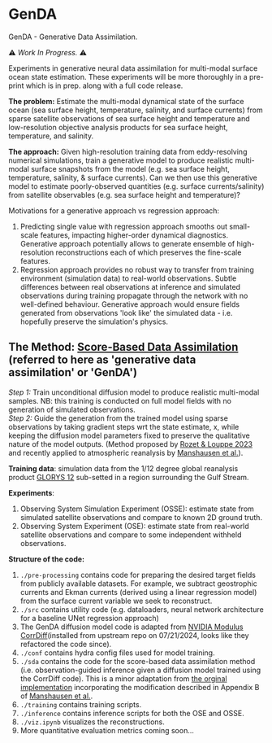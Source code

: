 # GenDA

GenDA - Generative Data Assimilation. 

:warning: *Work In Progress.* :warning:

Experiments in generative neural data assimilation for multi-modal surface ocean state estimation. These experiments will be more thoroughly in a pre-print which is in prep. along with a full code release.

**The problem:** Estimate the multi-modal dynamical state of the surface ocean (sea surface height, temperature, salinity, and surface currents) from sparse satellite observations of sea surface height and temperature and low-resolution objective analysis products for sea surface height, temperature, and salinity.

**The approach:** Given high-resolution training data from eddy-resolving numerical simulations, train a generative model to produce realistic multi-modal surface snapshots from the model (e.g. sea surface height, temperature, salinity, & surface currents). Can we then use this generative model to estimate poorly-observed quantities (e.g. surface currents/salinity) from satellite observables (e.g. sea surface height and temperature)? 

Motivations for a generative approach vs regression approach:
1. Predicting single value with regression approach smooths out small-scale features, impacting higher-order dynamical diagnostics. Generative approach potentially allows to generate ensemble of high-resolution reconstructions each of which preserves the fine-scale features.
2. Regression approach provides no robust way to transfer from training environment (simulation data) to real-world observations. Subtle differences between real observations at inference and simulated observations during training propagate through the network with no well-defined behaviour. Generative approach would ensure fields generated from observations 'look like' the simulated data - i.e. hopefully preserve the simulation's physics.

## **The Method**: [Score-Based Data Assimilation](https://proceedings.neurips.cc/paper_files/paper/2023/hash/7f7fa581cc8a1970a4332920cdf87395-Abstract-Conference.html) (referred to here as 'generative data assimilation' or 'GenDA')

*Step 1:* Train unconditional diffusion model to produce realistic multi-modal samples. NB: this training is conducted on full model fields with no generation of simulated observations. <br>
*Step 2:* Guide the generation from the trained model using sparse observations by taking gradient steps wrt the state estimate, x, while keeping the diffusion model parameters fixed to preserve the qualitative nature of the model outputs. (Method proposed by [Rozet & Louppe 2023](https://proceedings.neurips.cc/paper_files/paper/2023/hash/7f7fa581cc8a1970a4332920cdf87395-Abstract-Conference.html) and recently applied to atmospheric reanalysis by [Manshausen et al.](https://arxiv.org/abs/2406.16947)).

**Training data**: simulation data from the 1/12 degree global reanalysis product [GLORYS 12](https://data.marine.copernicus.eu/product/GLOBAL_MULTIYEAR_PHY_001_030/description) sub-setted in a region surrounding the Gulf Stream. 

**Experiments**:
1. Observing System Simulation Experiment (OSSE): estimate state from simulated satellite observations and compare to known 2D ground truth.
2. Observing System Experiment (OSE): estimate state from real-world satellite observations and compare to some independent withheld observations.

**Structure of the code:**

1. ```./pre-processing``` contains code for preparing the desired target fields from publicly available datasets. For example, we subtract geostrophic currents and Ekman currents (derived using a linear regression model) from the surface current variable we seek to reconstruct.
2. ```./src``` contains utility code (e.g. dataloaders, neural network architecture for a baseline UNet regression approach)
3. The GenDA diffusion model code is adapted from [NVIDIA Modulus CorrDiff](https://github.com/NVIDIA/modulus/tree/main/examples/generative/corrdiff)(installed from upstream repo on 07/21/2024, looks like they refactored the code since).
4. ```./conf``` contains hydra config files used for model training.
5. ```./sda``` contains the code for the score-based data assimilation method (i.e. observation-guided inference given a diffusion model trained using the CorrDiff code). This is a minor adaptation from [the orginal implementation](https://github.com/francois-rozet/sda) incorporating the modification described in Appendix B of [Manshausen et al.](https://arxiv.org/abs/2406.16947).
6. ```./training``` contains training scripts.
7. ```./inference``` contains inference scripts for both the OSE and OSSE.
8. ```./viz.ipynb``` visualizes the reconstructions.
9. More quantitative evaluation metrics coming soon...